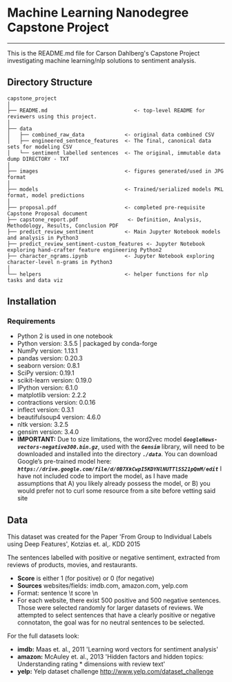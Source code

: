 # Machine Learning Nanodegree Capstone Project
-----

This is the README.md file for Carson Dahlberg's Capstone Project investigating machine learning/nlp solutions to sentiment analysis.

## Directory Structure
```
capstone_project
│
├── README.md                            <- top-level README for reviewers using this project.
│
├── data
│   ├── combined_raw_data             <- original data combined CSV
│   ├── engineered_sentence_features  <- The final, canonical data sets for modeling CSV
│   └── sentiment labelled sentences  <- The original, immutable data dump DIRECTORY - TXT
│
├── images                            <- figures generated/used in JPG format
│
├── models                            <- Trained/serialized models PKL format, model predictions
│
├── proposal.pdf                      <- completed pre-requisite Capstone Proposal document
├── capstone_report.pdf                <- Definition, Analysis, Methodology, Results, Conclusion PDF
├── predict_review_sentiment          <- Main Jupyter Notebook models and analysis in Python3 
├── predict_review_sentiment-custom_features <- Jupyter Notebook exploring hand-crafter feature engineering Python2
├── character_ngrams.ipynb            <- Jupyter Notebook exploring character-level n-grams in Python3
│
└── helpers                           <- helper functions for nlp tasks and data viz
```

## Installation

### Requirements
* Python 2 is used in one notebook
* Python version: 3.5.5 | packaged by conda-forge
* NumPy version: 1.13.1
* pandas version: 0.20.3
* seaborn version: 0.8.1
* SciPy version: 0.19.1
* scikit-learn version: 0.19.0
* IPython version: 6.1.0
* matplotlib version: 2.2.2
* contractions version: 0.0.16
* inflect version: 0.3.1
* beautifulsoup4 version: 4.6.0
* nltk version: 3.2.5
* gensim version: 3.4.0
* __IMPORTANT:__ Due to size limitations, the word2vec model *__`GoogleNews-vectors-negative300.bin.gz`__*, used with the *__`Gensim`__* library, will need to be downloaded and installed into the directory *__`./data`__*. You can download Google’s pre-trained model here: *__`https://drive.google.com/file/d/0B7XkCwpI5KDYNlNUTTlSS21pQmM/edit`__* I have not included code to import the model, as I have made assumptions that A) you likely already possess the model, or B) you would prefer not to curl some resource from a site before vetting said site


## Data

This dataset was created for the Paper 'From Group to Individual Labels using Deep Features', Kotzias et. al,. KDD 2015

The sentences labelled with positive or negative sentiment, extracted from reviews of products, movies, and restaurants.
* __Score__ is either 1 (for positive) or 0 (for negative)
* __Sources__ websites/fields: imdb.com, amazon.com, yelp.com
* Format: sentence \t score \n
* For each website, there exist 500 positive and 500 negative sentences. Those were selected randomly for larger datasets of reviews. We attempted to select sentences that have a clearly positive or negative connotaton, the goal was for no neutral sentences to be selected.
  
For the full datasets look:
* __imdb:__ Maas et. al., 2011 'Learning word vectors for sentiment analysis'
* __amazon:__ McAuley et. al., 2013 'Hidden factors and hidden topics: Understanding rating * dimensions with review text'
* __yelp:__ Yelp dataset challenge http://www.yelp.com/dataset_challenge
